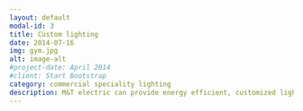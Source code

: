 ```yaml
---
layout: default
modal-id: 3
title: Custom lighting
date: 2014-07-16
img: gym.jpg
alt: image-alt
#project-date: April 2014
#client: Start Bootstrap
category: commercial speciality lighting
description: M&T electric can provide energy efficient, customized lighting for small businesses in the Atlanta general area. We know it’s important that your lighting functions well and looks good without huge operating costs.
---
```

